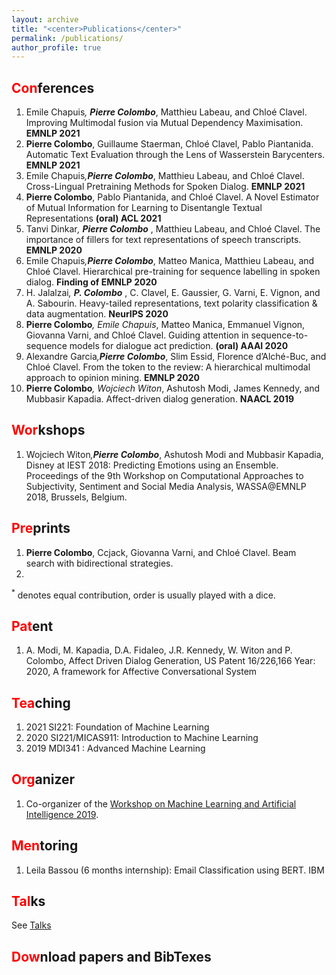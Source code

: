 ```yaml
---
layout: archive
title: "<center>Publications</center>"
permalink: /publications/
author_profile: true
---
```




<span style="color:red">Con</span>ferences
---
1. Emile Chapuis<sup>*</sup>, **Pierre Colombo**<sup>*</sup>,  Matthieu Labeau, and Chloé Clavel. Improving Multimodal fusion via Mutual Dependency Maximisation. **EMNLP 2021** 
2. **Pierre Colombo**, Guillaume Staerman, Chloé Clavel, Pablo Piantanida. Automatic Text Evaluation through the Lens of Wasserstein Barycenters. **EMNLP 2021** 
3. Emile Chapuis<sup>*</sup>,**Pierre Colombo**<sup>*</sup>, Matthieu Labeau, and Chloé Clavel. Cross-Lingual Pretraining Methods for Spoken Dialog. **EMNLP 2021** 
4. **Pierre Colombo**, Pablo Piantanida, and Chloé Clavel. A Novel Estimator of Mutual Information for Learning to Disentangle Textual Representations **(oral) ACL 2021**
5. Tanvi Dinkar<sup>*</sup>, **Pierre Colombo** <sup>*</sup>, Matthieu Labeau, and Chloé Clavel. The importance of fillers for text representations of speech transcripts. **EMNLP 2020** 
6. Emile Chapuis<sup>*</sup>,**Pierre Colombo**<sup>*</sup>, Matteo Manica, Matthieu Labeau, and Chloé Clavel. Hierarchical pre-training for sequence labelling in spoken dialog. **Finding of EMNLP 2020** 
7. H. Jalalzai<sup>*</sup>, **P. Colombo** <sup>*</sup>, C. Clavel, E. Gaussier, G. Varni, E. Vignon, and A. Sabourin. Heavy-tailed representations, text polarity classification & data augmentation. **NeurIPS 2020** 
8. **Pierre Colombo**<sup>*</sup>, Emile Chapuis<sup>*</sup>, Matteo Manica, Emmanuel Vignon, Giovanna Varni, and Chloé
Clavel. Guiding attention in sequence-to-sequence models for dialogue act prediction. **(oral) AAAI 2020**
9. Alexandre Garcia<sup>*</sup>,**Pierre Colombo**<sup>*</sup>, Slim Essid, Florence d’Alché-Buc, and Chloé Clavel. From the token to the review: A hierarchical multimodal approach to opinion mining. **EMNLP 2020** 
10. **Pierre Colombo**<sup>*</sup>, Wojciech Witon<sup>*</sup>, Ashutosh Modi, James Kennedy, and Mubbasir Kapadia. Affect-driven dialog generation. **NAACL 2019** 


<span style="color:red">Wor</span>kshops
---
1. Wojciech Witon<sup>*</sup>,**Pierre Colombo**<sup>*</sup>, Ashutosh Modi and Mubbasir Kapadia, Disney at IEST 2018: Predicting Emotions using an Ensemble. Proceedings of the 9th Workshop on Computational Approaches to Subjectivity, Sentiment and Social Media Analysis, WASSA@EMNLP 2018, Brussels, Belgium.

<span style="color:red">Pre</span>prints
---
1. **Pierre Colombo**, Ccjack, Giovanna Varni, and Chloé Clavel. Beam search with bidirectional strategies.
2020.


<sup>*</sup> denotes equal contribution, order is usually played with a dice.


<span style="color:red">Pat</span>ent
---
1.  A. Modi, M. Kapadia, D.A. Fidaleo, J.R. Kennedy, W. Witon and P. Colombo, Affect Driven Dialog Generation, US Patent 16/226,166
Year: 2020, A framework for Affective Conversational System


<span style="color:red">Tea</span>ching
---
1. 2021  SI221: Foundation of Machine Learning 
2. 2020  SI221/MICAS911: Introduction to Machine Learning
3. 2019  MDI341 : Advanced Machine Learning


<span style="color:red">Org</span>anizer
---
1. Co-organizer of the [Workshop on Machine Learning and Artificial Intelligence 2019](https://workshopmlai.wp.imt.fr/).

<span style="color:red">Men</span>toring
---
1. Leila Bassou (6 months internship): Email Classification using BERT. IBM

<span style="color:red">Tal</span>ks
---
See [Talks](https://pierrecolombo.github.io//talks/)

<span style="color:red">Dow</span>nload papers and BibTexes
---
<script src="https://bibbase.org/show?bib=https://dblp.org/pid/229/3167.bib&jsonp=1"></script>


